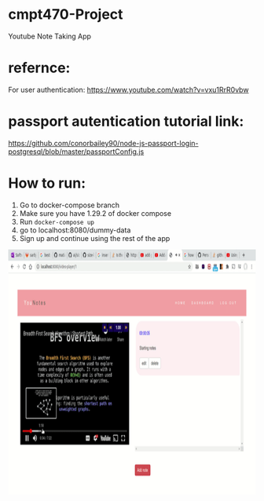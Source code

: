 # cmpt470-Project

Youtube Note Taking App

# refernce:
For user authentication: https://www.youtube.com/watch?v=vxu1RrR0vbw


# passport autentication tutorial link:
https://github.com/conorbailey90/node-js-passport-login-postgresql/blob/master/passportConfig.js

# How to run:
1. Go to docker-compose branch
2. Make sure you have 1.29.2 of docker compose
3. Run `docker-compose up`
4. go to localhost:8080/dummy-data
5. Sign up and continue using the rest of the app

<img src="https://github.com/sarbjot-14/youtube-note-taker/blob/main/younotes.gif" width="700" height="500"/>


